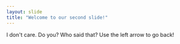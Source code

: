 ```yaml
---
layout: slide
title: "Welcome to our second slide!"
---
```

I don't care. Do you? Who said that?
Use the left arrow to go back!
